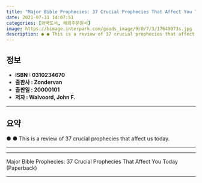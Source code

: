 ```yaml
---
title: "Major Bible Prophecies: 37 Crucial Prophecies That Affect You Today (Paperback)"
date: 2021-07-31 14:07:51
categories: [외국도서, 해외주문원서]
image: https://bimage.interpark.com/goods_image/9/0/7/3/17649073s.jpg
description: ● ● This is a review of 37 crucial prophecies that affect us today.
---
```


## **정보**

- **ISBN : 0310234670**
- **출판사 : Zondervan**
- **출판일 : 20000101**
- **저자 : Walvoord, John F.**

------



## **요약**

●  ●  This is a review of 37 crucial prophecies that affect us today.

------



------


Major Bible Prophecies: 37 Crucial Prophecies That Affect You Today (Paperback) 

------


